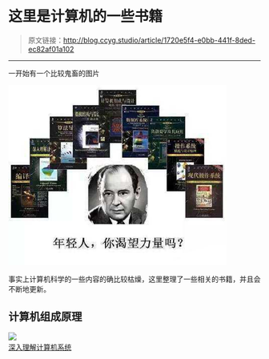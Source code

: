 # 这里是计算机的一些书籍

[annotation]: <id> (1720e5f4-e0bb-441f-8ded-ec82af01a102)
[annotation]: <status> (public)
[annotation]: <create_time> (2019-04-22 11:08:31)
[annotation]: <category> (计算机科学)

> 原文链接：<http://blog.ccyg.studio/article/1720e5f4-e0bb-441f-8ded-ec82af01a102>

---

一开始有一个比较鬼畜的图片

![](./images/001.jpg)

事实上计算机科学的一些内容的确比较枯燥，这里整理了一些相关的书籍，并且会不断地更新。

## 计算机组成原理

<link href="https://cdn.jsdelivr.net/npm/semantic-ui@2.4.2/dist/semantic.min.css" rel="stylesheet">

<div class="ui cards">
    <div class="ui card">
        <div class="image">
            <img src="https://img3.doubanio.com/view/subject/l/public/s2008433.jpg">
        </div>
        <div class="content">
            <a class="header" href="https://book.douban.com/subject/1896753/">深入理解计算机系统</a>
        </div>
    </div>
</div>